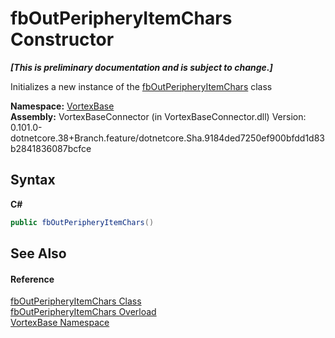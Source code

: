 # fbOutPeripheryItemChars Constructor 
 _**\[This is preliminary documentation and is subject to change.\]**_

Initializes a new instance of the <a href="T_VortexBase_fbOutPeripheryItemChars.md">fbOutPeripheryItemChars</a> class

**Namespace:**&nbsp;<a href="N_VortexBase.md">VortexBase</a><br />**Assembly:**&nbsp;VortexBaseConnector (in VortexBaseConnector.dll) Version: 0.101.0-dotnetcore.38+Branch.feature/dotnetcore.Sha.9184ded7250ef900bfdd1d83b2841836087bcfce

## Syntax

**C#**<br />
``` C#
public fbOutPeripheryItemChars()
```


## See Also


#### Reference
<a href="T_VortexBase_fbOutPeripheryItemChars.md">fbOutPeripheryItemChars Class</a><br /><a href="Overload_VortexBase_fbOutPeripheryItemChars__ctor.md">fbOutPeripheryItemChars Overload</a><br /><a href="N_VortexBase.md">VortexBase Namespace</a><br />